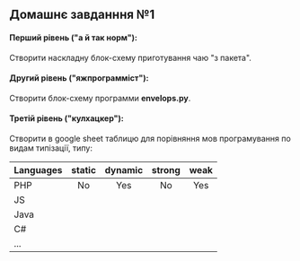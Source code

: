 ## Домашнє завданння №1

#### Перший рівень ("а й так норм"):
Створити наскладну блок-схему приготування чаю "з пакета".
#### Другий рівень ("яжпрограмміст"):
Створити блок-схему программи **envelops.py**.
#### Третій рівень ("кулхацкер"):
Створити в google sheet таблицю для порівняння мов програмування по видам типізації, типу:

|  Languages  | static|dynamic| strong|  weak  |
|-------------|:-----:|:-----:|:------:|:-----:|
| PHP         |   No  |   Yes |   No   | Yes   |
| JS          |       |       |        |       |
| Java        |       |       |        |       |
| C#          |       |       |        |       |
| ...         |       |       |        |       |
